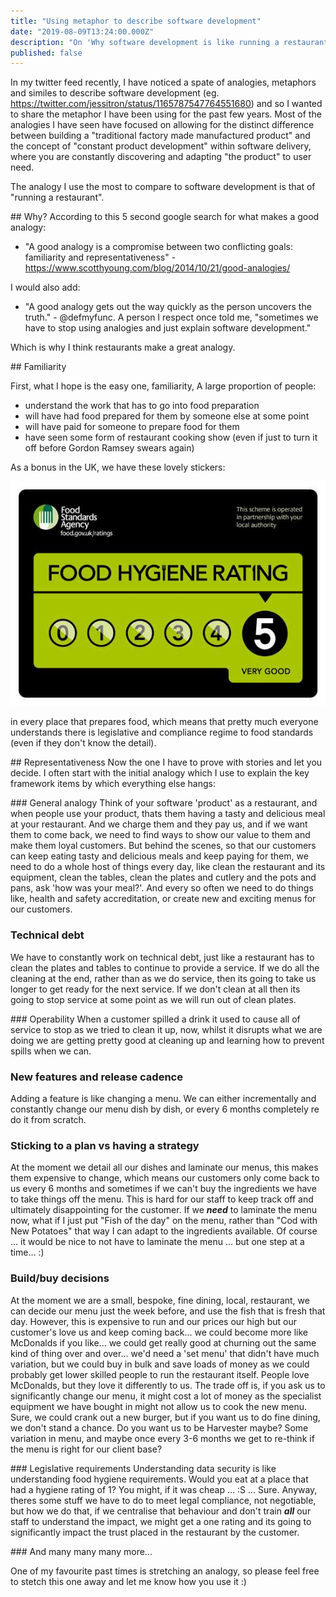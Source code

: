 ```yaml
---
title: "Using metaphor to describe software development" 
date: "2019-08-09T13:24:00.000Z"
description: "On 'Why software development is like running a restaurant' and 'What metaphor do you use to usefully describe the act of software development?'"
published: false
---
```

In my twitter feed recently, I have noticed a spate of analogies, metaphors and similes to describe software development (eg. https://twitter.com/jessitron/status/1165787547764551680) and so I wanted to share the metaphor I have been using for the past few years. Most of the analogies I have seen have focused on allowing for the distinct difference between building a "traditional factory made manufactured product" and the concept of "constant product development" within software delivery, where you are constantly discovering and adapting "the product" to user need. 

The analogy I use the most to compare to software development is that of "running a restaurant". 

## Why?
According to this 5 second google search for what makes a good analogy: 

- "A good analogy is a compromise between two conflicting goals: familiarity and representativeness" - https://www.scotthyoung.com/blog/2014/10/21/good-analogies/

I would also add:

- "A good analogy gets out the way quickly as the person uncovers the truth." - @defmyfunc. A person I respect once told me, "sometimes we have to stop using analogies and just explain software development."

Which is why I think restaurants make a great analogy.

## Familiarity

First, what I hope is the easy one, familiarity, A large proportion of people:
- understand the work that has to go into food preparation
- will have had food prepared for them by someone else at some point
- will have paid for someone to prepare food for them 
- have seen some form of restaurant cooking show (even if just to turn it off before Gordon Ramsey swears again)

As a bonus in the UK, we have these lovely stickers:

![An image of a food hygiene sticker.](./food_hygiene_example.jpg)

in every place that prepares food, which means that pretty much everyone understands there is legislative and compliance regime to food standards (even if they don't know the detail).

## Representativeness
Now the one I have to prove with stories and let you decide. I often start with the initial analogy which I use to explain the key framework items by which everything else hangs:

### General analogy
Think of your software 'product' as a restaurant, and when people use your product, thats them having a tasty and delicious meal at your restaurant. And we charge them and they pay us, and if we want them to come back, we need to find ways to show our value to them and make them loyal customers. But behind the scenes, so that our customers can keep eating tasty and delicious meals and keep paying for them, we need to do a whole host of things every day, like clean the restaurant and its equipment, clean the tables, clean the plates and cutlery and the pots and pans, ask 'how was your meal?'. And every so often we need to do things like, health and safety accreditation, or create new and exciting menus for our customers.

### Technical debt
We have to constantly work on technical debt, just like a restaurant has to clean the plates and tables to continue to provide a service. If we do all the cleaning at the end, rather than as we do service, then its going to take us longer to get ready for the next service. If we don't clean at all then its going to stop service at some point as we will run out of clean plates.

### Operability
When a customer spilled a drink it used to cause all of service to stop as we tried to clean it up, now, whilst it disrupts what we are doing we are getting pretty good at cleaning up and learning how to prevent spills when we can.

### New features and release cadence
Adding a feature is like changing a menu. We can either incrementally and constantly change our menu dish by dish, or every 6 months completely re do it from scratch.

### Sticking to a plan vs having a strategy
At the moment we detail all our dishes and laminate our menus, this makes them expensive to change, which means our customers only come back to us every 6 months and sometimes if we can't buy the ingredients we have to take things off the menu. This is hard for our staff to keep track off and ultimately disappointing for the customer. If we ***need*** to laminate the menu now, what if I just put "Fish of the day" on the menu, rather than "Cod with New Potatoes" that way I can adapt to the ingredients available. Of course ... it would be nice to not have to laminate the menu ... but one step at a time... :)

### Build/buy decisions
At the moment we are a small, bespoke, fine dining, local, restaurant, we can decide our menu just the week before, and use the fish that is fresh that day. However, this is expensive to run and our prices our high but our customer's love us and keep coming back... we could become more like McDonalds if you like... we could get really good at churning out the same kind of thing over and over... we'd need a 'set menu' that didn't have much variation, but we could buy in bulk and save loads of money as we could probably get lower skilled people to run the restaurant itself. People love McDonalds, but they love it differently to us. The trade off is, if you ask us to significantly change our menu, it might cost a lot of money as the specialist equipment we have bought in might not allow us to cook the new menu. Sure, we could crank out a new burger, but if you want us to do fine dining, we don't stand a chance. Do you want us to be Harvester maybe? Some variation in menu, and maybe once every 3-6 months we get to re-think if the menu is right for our client base? 

### Legislative requirements
Understanding data security is like understanding food hygiene requirements. Would you eat at a place that had a hygiene rating of 1? You might, if it was cheap ... :S ... Sure. Anyway, theres some stuff we have to do to meet legal compliance, not negotiable, but how we do that, if we centralise that behaviour and don't train ***all*** our staff to understand the impact, we might get a one rating and its going to significantly impact the trust placed in the restaurant by the customer.

### And many many many more...

One of my favourite past times is stretching an analogy, so please feel free to stetch this one away and let me know how you use it :)